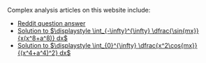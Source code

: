 Complex analysis articles on this website include:
* [Reddit question answer](/circleR2RedditInt/)
* [Solution to $\displaystyle \int_{-\infty}^{\infty} \dfrac{\sin{mx}}{x(x^8+a^8)} dx$](/sinxoverxtimesx8plusa8/)
* [Solution to $\displaystyle \int_{0}^{\infty} \dfrac{x^2\cos{mx}}{(x^4+a^4)^2} dx$](/x2cosmxoverx4pa4sq/)